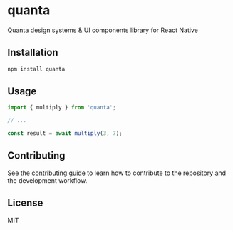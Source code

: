 # quanta

Quanta design systems & UI components library for React Native

## Installation

```sh
npm install quanta
```

## Usage

```js
import { multiply } from 'quanta';

// ...

const result = await multiply(3, 7);
```

## Contributing

See the [contributing guide](CONTRIBUTING.md) to learn how to contribute to the repository and the development workflow.

## License

MIT
